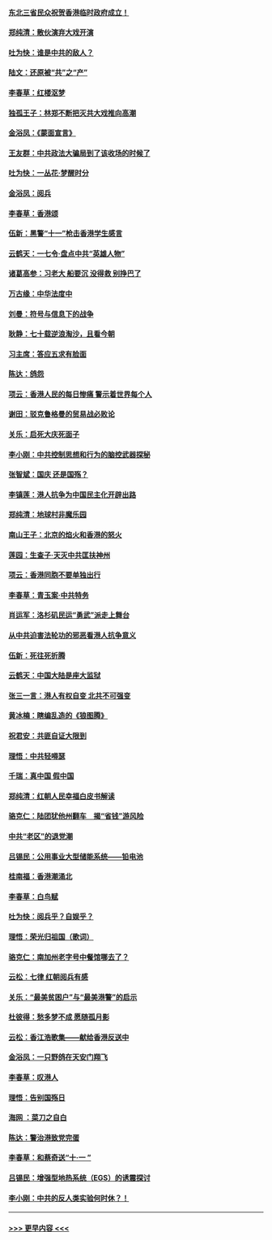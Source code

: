 #### [东北三省民众祝贺香港临时政府成立！](../pages/nsc993/n11571215.md?t=10062111) 
#### [郑纯清：散伙演弃大戏开演](../pages/nsc993/n11570826.md?t=10062111) 
#### [吐为快：谁是中共的敌人？](../pages/nsc993/n11570817.md?t=10062111) 
#### [陆文：还原被“共”之“产”](../pages/nsc993/n11570798.md?t=10062111) 
#### [李春草：红楼沤梦](../pages/nsc993/n11569673.md?t=10062111) 
#### [独孤王子：林郑不断把灭共大戏推向高潮](../pages/nsc993/n11569381.md?t=10062111) 
#### [金浴凤：《蒙面宣言》](../pages/nsc993/n11569368.md?t=10062111) 
#### [王友群：中共政法大骗局到了该收场的时候了](../pages/nsc993/n11568940.md?t=10062111) 
#### [吐为快：一丛花‧梦醒时分](../pages/nsc993/n11567491.md?t=10062111) 
#### [金浴凤：阅兵](../pages/nsc993/n11567454.md?t=10062111) 
#### [李春草：香港颂](../pages/nsc993/n11567444.md?t=10062111) 
#### [伍新：黑警“十一”枪击香港学生感言](../pages/nsc993/n11567426.md?t=10062111) 
#### [云鹤天：一七令‧盘点中共“英雄人物”](../pages/nsc993/n11567091.md?t=10062111) 
#### [诸葛高参：习老大 船要沉 没得救 别挣巴了](../pages/nsc993/n11566976.md?t=10062111) 
#### [万古缘：中华法度中](../pages/nsc993/n11566726.md?t=10062111) 
#### [刘曼：符号与信息下的战争](../pages/nsc993/n11564655.md?t=10062111) 
#### [耿静：七十载逆浪淘沙，且看今朝](../pages/nsc993/n11564520.md?t=10062111) 
#### [习主席：答应五求有脸面](../pages/nsc993/n11563953.md?t=10062111) 
#### [陈达：鸽怨](../pages/nsc993/n11561879.md?t=10062111) 
#### [项云：香港人民的每日惨痛  警示着世界每个人](../pages/nsc993/n11559273.md?t=10062111) 
#### [谢田：驳克鲁格曼的贸易战必败论](../pages/nsc993/n11555840.md?t=10062111) 
#### [关乐：启死大庆死面子](../pages/nsc993/n11556823.md?t=10062111) 
#### [李小刚：中共控制思想和行为的脑控武器探秘](../pages/nsc993/n11556776.md?t=10062111) 
#### [张智斌：国庆  还是国殇？](../pages/nsc993/n11556617.md?t=10062111) 
#### [李镇莲：港人抗争为中国民主化开辟出路](../pages/nsc993/n11556570.md?t=10062111) 
#### [郑纯清：地球村非魔乐园](../pages/nsc993/n11555415.md?t=10062111) 
#### [南山王子：北京的焰火和香港的怒火](../pages/nsc993/n11555318.md?t=10062111) 
#### [莲园：生查子·天灭中共匡扶神州](../pages/nsc993/n11555302.md?t=10062111) 
#### [项云：香港同胞不要单独出行](../pages/nsc993/n11555276.md?t=10062111) 
#### [李春草：青玉案‧中共特务](../pages/nsc993/n11552356.md?t=10062111) 
#### [肖运军：洛杉矶民运“勇武”派走上舞台](../pages/nsc993/n11551595.md?t=10062111) 
#### [从中共迫害法轮功的邪恶看港人抗争意义](../pages/nsc993/n11540858.md?t=10062111) 
#### [伍新：死往死折腾](../pages/nsc993/n11550174.md?t=10062111) 
#### [云鹤天：中国大陆是座大监狱](../pages/nsc993/n11550155.md?t=10062111) 
#### [张三一言：港人有权自变 北共不可强变](../pages/nsc993/n11550132.md?t=10062111) 
#### [黄冰楠：瞎编乱造的《狼图腾》](../pages/nsc993/n11550082.md?t=10062111) 
#### [祝君安：共匪自证大限到](../pages/nsc993/n11550041.md?t=10062111) 
#### [理悟：中共轻嘚瑟](../pages/nsc993/n11547978.md?t=10062111) 
#### [千瑞：真中国 假中国](../pages/nsc993/n11547865.md?t=10062111) 
#### [郑纯清：红朝人民幸福白皮书解读](../pages/nsc993/n11547499.md?t=10062111) 
#### [骆克仁：陆团犹他州翻车　揭“省钱”游风险](../pages/nsc993/n11546977.md?t=10062111) 
#### [中共“老区”的退党潮](../pages/nsc993/n11545995.md?t=10062111) 
#### [吕锡民：公用事业大型储能系统——铅电池](../pages/nsc993/n11545701.md?t=10062111) 
#### [桂南福：香港潮涌北](../pages/nsc993/n11545682.md?t=10062111) 
#### [李春草：白鸟赋](../pages/nsc993/n11545663.md?t=10062111) 
#### [吐为快：阅兵乎？自娱乎？](../pages/nsc993/n11545625.md?t=10062111) 
#### [理悟：荣光归祖国（歌词）](../pages/nsc993/n11545616.md?t=10062111) 
#### [骆克仁：南加州老字号中餐馆哪去了？](../pages/nsc993/n11545120.md?t=10062111) 
#### [云松：七律 红朝阅兵有感](../pages/nsc993/n11542394.md?t=10062111) 
#### [关乐：“最美贫困户”与“最美港警”的启示](../pages/nsc993/n11542252.md?t=10062111) 
#### [杜彼得：愁多梦不成 愿随孤月影](../pages/nsc993/n11540296.md?t=10062111) 
#### [云松：香江浩歌集——献给香港反送中](../pages/nsc993/n11540149.md?t=10062111) 
#### [金浴凤：一只野鸽在天安门翔飞](../pages/nsc993/n11540280.md?t=10062111) 
#### [李春草：叹港人](../pages/nsc993/n11540119.md?t=10062111) 
#### [理悟：告别国殇日](../pages/nsc993/n11539610.md?t=10062111) 
#### [海网 ：菜刀之自白](../pages/nsc993/n11539597.md?t=10062111) 
#### [陈达：警治港致党完蛋](../pages/nsc993/n11538127.md?t=10062111) 
#### [李春草：和蔡奇送“十·一 ”](../pages/nsc993/n11537810.md?t=10062111) 
#### [吕锡民：增强型地热系统（EGS）的诱震探讨](../pages/nsc993/n11537765.md?t=10062111) 
#### [李小刚：中共的反人类实验何时休？！](../pages/nsc993/n11537669.md?t=10062111) 

----
#### [ >>> 更早内容 <<< ](../indexes/nsc993-earlier.md)
